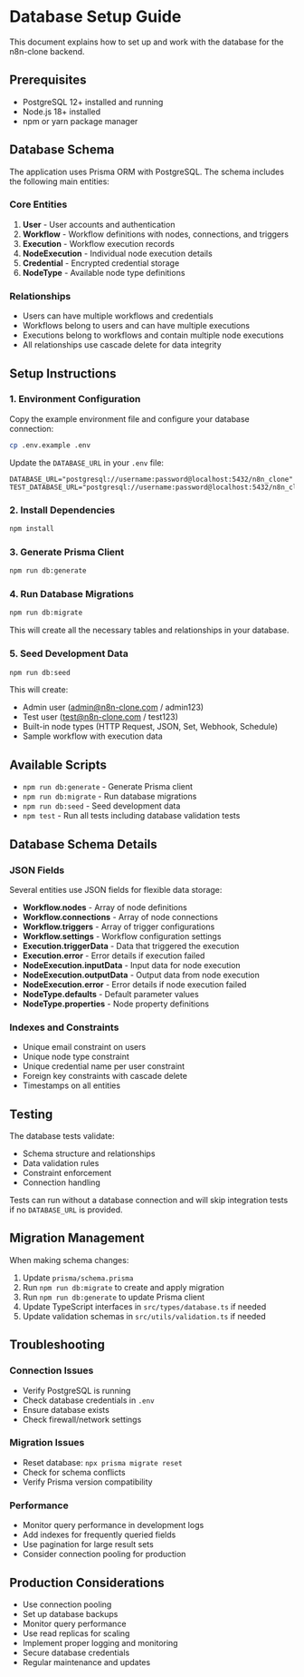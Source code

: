 # Database Setup Guide

This document explains how to set up and work with the database for the n8n-clone backend.

## Prerequisites

- PostgreSQL 12+ installed and running
- Node.js 18+ installed
- npm or yarn package manager

## Database Schema

The application uses Prisma ORM with PostgreSQL. The schema includes the following main entities:

### Core Entities

1. **User** - User accounts and authentication
2. **Workflow** - Workflow definitions with nodes, connections, and triggers
3. **Execution** - Workflow execution records
4. **NodeExecution** - Individual node execution details
5. **Credential** - Encrypted credential storage
6. **NodeType** - Available node type definitions

### Relationships

- Users can have multiple workflows and credentials
- Workflows belong to users and can have multiple executions
- Executions belong to workflows and contain multiple node executions
- All relationships use cascade delete for data integrity

## Setup Instructions

### 1. Environment Configuration

Copy the example environment file and configure your database connection:

```bash
cp .env.example .env
```

Update the `DATABASE_URL` in your `.env` file:

```env
DATABASE_URL="postgresql://username:password@localhost:5432/n8n_clone"
TEST_DATABASE_URL="postgresql://username:password@localhost:5432/n8n_clone_test"
```

### 2. Install Dependencies

```bash
npm install
```

### 3. Generate Prisma Client

```bash
npm run db:generate
```

### 4. Run Database Migrations

```bash
npm run db:migrate
```

This will create all the necessary tables and relationships in your database.

### 5. Seed Development Data

```bash
npm run db:seed
```

This will create:
- Admin user (admin@n8n-clone.com / admin123)
- Test user (test@n8n-clone.com / test123)
- Built-in node types (HTTP Request, JSON, Set, Webhook, Schedule)
- Sample workflow with execution data

## Available Scripts

- `npm run db:generate` - Generate Prisma client
- `npm run db:migrate` - Run database migrations
- `npm run db:seed` - Seed development data
- `npm test` - Run all tests including database validation tests

## Database Schema Details

### JSON Fields

Several entities use JSON fields for flexible data storage:

- **Workflow.nodes** - Array of node definitions
- **Workflow.connections** - Array of node connections
- **Workflow.triggers** - Array of trigger configurations
- **Workflow.settings** - Workflow configuration settings
- **Execution.triggerData** - Data that triggered the execution
- **Execution.error** - Error details if execution failed
- **NodeExecution.inputData** - Input data for node execution
- **NodeExecution.outputData** - Output data from node execution
- **NodeExecution.error** - Error details if node execution failed
- **NodeType.defaults** - Default parameter values
- **NodeType.properties** - Node property definitions

### Indexes and Constraints

- Unique email constraint on users
- Unique node type constraint
- Unique credential name per user constraint
- Foreign key constraints with cascade delete
- Timestamps on all entities

## Testing

The database tests validate:

- Schema structure and relationships
- Data validation rules
- Constraint enforcement
- Connection handling

Tests can run without a database connection and will skip integration tests if no `DATABASE_URL` is provided.

## Migration Management

When making schema changes:

1. Update `prisma/schema.prisma`
2. Run `npm run db:migrate` to create and apply migration
3. Run `npm run db:generate` to update Prisma client
4. Update TypeScript interfaces in `src/types/database.ts` if needed
5. Update validation schemas in `src/utils/validation.ts` if needed

## Troubleshooting

### Connection Issues

- Verify PostgreSQL is running
- Check database credentials in `.env`
- Ensure database exists
- Check firewall/network settings

### Migration Issues

- Reset database: `npx prisma migrate reset`
- Check for schema conflicts
- Verify Prisma version compatibility

### Performance

- Monitor query performance in development logs
- Add indexes for frequently queried fields
- Use pagination for large result sets
- Consider connection pooling for production

## Production Considerations

- Use connection pooling
- Set up database backups
- Monitor query performance
- Use read replicas for scaling
- Implement proper logging and monitoring
- Secure database credentials
- Regular maintenance and updates